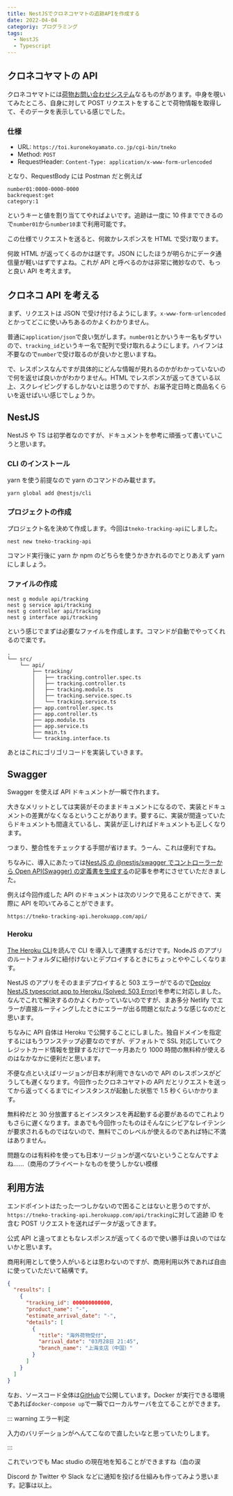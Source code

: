 ```yaml
---
title: NestJSでクロネコヤマトの追跡APIを作成する
date: 2022-04-04
categoriy: プログラミング
tags:
  - NestJS
  - Typescript
---
```


## クロネコヤマトの API

クロネコヤマトには[荷物お問い合わせシステム](https://toi.kuronekoyamato.co.jp/cgi-bin/tneko)なるものがあります。中身を覗いてみたところ、自身に対して POST リクエストをすることで荷物情報を取得して、そのデータを表示している感じでした。

### 仕様

- URL: `https://toi.kuronekoyamato.co.jp/cgi-bin/tneko`
- Method: `POST`
- RequestHeader: `Content-Type: application/x-www-form-urlencoded`

となり、RequestBody には Postman だと例えば

```
number01:0000-0000-0000
backrequest:get
category:1
```

というキーと値を割り当ててやればよいです。追跡は一度に 10 件までできるので`number01`から`number10`まで利用可能です。

この仕様でリクエストを送ると、何故かレスポンスを HTML で受け取ります。

何故 HTML が返ってくるのかは謎です。JSON にしたほうが明らかにデータ通信量が軽いはずですよね。これが API と呼べるのかは非常に微妙なので、もっと良い API を考えます。

## クロネコ API を考える

まず、リクエストは JSON で受け付けるようにします。`x-www-form-urlencoded`とかってどこに使いみちあるのかよくわかりません。

普通に`application/json`で良い気がします。`number01`とかいうキー名もダサいので、`tracking_id`というキー名で配列で受け取れるようにします。ハイフンは不要なので`number`で受け取るのが良いかと思いますね。

で、レスポンスなんですが具体的にどんな情報が見れるのかがわかっていないので何を返せば良いかがわかりません。HTML でレスポンスが返ってきている以上、スクレイピングするしかないとは思うのですが、お届予定日時と商品名くらいを返せばいい感じでしょうか。

## NestJS

NestJS や TS は初学者なのですが、ドキュメントを参考に頑張って書いていこうと思います。

### CLI のインストール

yarn を使う前提なので yarn のコマンドのみ載せます。

```
yarn global add @nestjs/cli
```

### プロジェクトの作成

プロジェクト名を決めて作成します。今回は`tneko-tracking-api`にしました。

```
nest new tneko-tracking-api
```

コマンド実行後に yarn か npm のどちらを使うかきかれるのでとりあえず yarn にしましょう。

### ファイルの作成

```
nest g module api/tracking
nest g service api/tracking
nest g controller api/tracking
nest g interface api/tracking
```

という感じでまずは必要なファイルを作成します。コマンドが自動でやってくれるので楽です。

```
.
└── src/
    └── api/
        ├── tracking/
        │   ├── tracking.controller.spec.ts
        │   ├── tracking.controller.ts
        │   ├── tracking.module.ts
        │   ├── tracking.service.spec.ts
        │   └── tracking.service.ts
        ├── app.controller.spec.ts
        ├── app.controller.ts
        ├── app.module.ts
        ├── app.service.ts
        ├── main.ts
        └── tracking.interface.ts
```

あとはこれにゴリゴリコードを実装していきます。

## Swagger

Swagger を使えば API ドキュメントが一瞬で作れます。

大きなメリットとしては実装がそのままドキュメントになるので、実装とドキュメントの差異がなくなるということがあります。要するに、実装が間違っていたらドキュメントも間違えているし、実装が正しければドキュメントも正しくなります。

つまり、整合性をチェックする手間が省けます。うーん、これは便利ですね。

ちなみに、導入にあたっては[NestJS の @nestjs/swagger でコントローラーから Open API(Swagger) の定義書を生成する](https://qiita.com/odanado/items/60456ab3388f834dc9ca)の記事を参考にさせていただきました。

例えば今回作成した API のドキュメントは次のリンクで見ることができて、実際に API を叩いてみることができます。

`https://tneko-tracking-api.herokuapp.com/api/`

### Heroku

[The Heroku CLI](https://devcenter.heroku.com/articles/heroku-cli#install-the-heroku-cli)を読んで CLI を導入して連携するだけです。NodeJS のアプリのルートフォルダに紐付けないとデプロイするときにちょっとややこしくなります。

NestJS のアプリをそのままデプロイすると 503 エラーがでるので[Deploy NestJS typescript app to Heroku (Solved: 503 Error)](https://dev.to/rosyshrestha/deploy-nestjs-typescript-app-to-heroku-27e)を参考に対応しました。なんでこれで解決するのかよくわかっていないのですが、まあ多分 Netlify でエラーが直接ルーティングしたときにエラーが出る問題と似たような感じなのだと思います。

ちなみに API 自体は Heroku で公開することにしました。独自ドメインを指定するにはもうワンステップ必要なのですが、デフォルトで SSL 対応していてクレジットカード情報を登録するだけで一ヶ月あたり 1000 時間の無料枠が使えるのはなかなかに便利だと思います。

不便な点といえばリージョンが日本が利用できないので API のレスポンスがどうしても遅くなります。今回作ったクロネコヤマトの API だとリクエストを送ってから返ってくるまでにインスタンスが起動した状態で 1.5 秒くらいかかります。

無料枠だと 30 分放置するとインスタンスを再起動する必要があるのでこれよりもさらに遅くなります。まあでも今回作ったものはそんなにシビアなレイテンシが要求されるものではないので、無料でこのレベルが使えるのであれば特に不満はありません。

問題なのは有料枠を使っても日本リージョンが選べないということなんですよね......（商用のプライベートなものを使うしかない模様

## 利用方法

エンドポイントはたった一つしかないので困ることはないと思うのですが、`https://tneko-tracking-api.herokuapp.com/api/tracking`に対して追跡 ID を含む POST リクエストを送ればデータが返ってきます。

公式 API と違ってまともなレスポンスが返ってくるので使い勝手は良いのではないかと思います。

商用利用として使う人がいるとは思わないのですが、商用利用以外であれば自由に使っていただいて結構です。

```json
{
  "results": [
    {
      "tracking_id": 000000000000,
      "product_name": "-",
      "estimate_arrival_date": "-",
      "details": [
        {
          "title": "海外荷物受付",
          "arrival_date": "03月28日 21:45",
          "branch_name": "上海支店（中国）"
        }
      ]
    }
  ]
}
```

なお、ソースコード全体は[GitHub](https://github.com/tkgstrator/TNeko-Trakcing-API)で公開しています。Docker が実行できる環境であれば`docker-compose up`で一瞬でローカルサーバを立てることができます。

::: warning エラー判定

入力のバリデーションがへんてこなので直したいなと思っていたりします。

:::

これでいつでも Mac studio の現在地を知ることができますね（血の涙

Discord か Twitter や Slack などに通知を投げる仕組みも作ってみよう思います。記事は以上。
